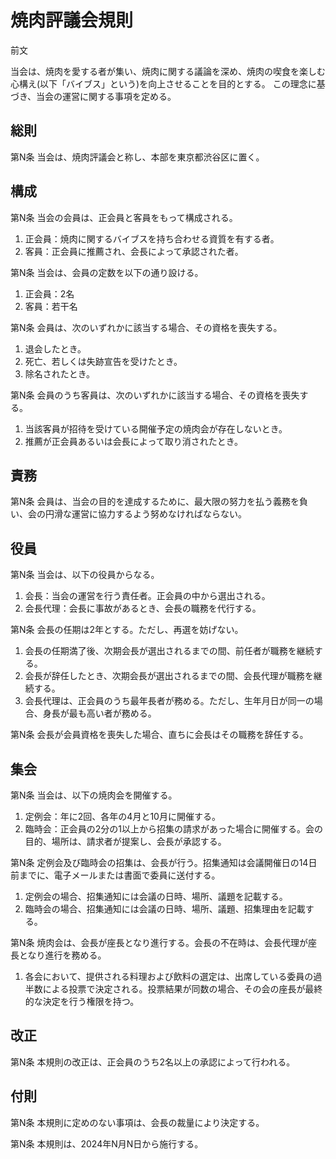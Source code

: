 # 焼肉評議会規則

前文

当会は、焼肉を愛する者が集い、焼肉に関する議論を深め、焼肉の喫食を楽しむ心構え(以下「バイブス」という)を向上させることを目的とする。
この理念に基づき、当会の運営に関する事項を定める。

## 総則

第N条 当会は、焼肉評議会と称し、本部を東京都渋谷区に置く。

## 構成

第N条 当会の会員は、正会員と客員をもって構成される。

1. 正会員：焼肉に関するバイブスを持ち合わせる資質を有する者。
2. 客員：正会員に推薦され、会長によって承認された者。

第N条 当会は、会員の定数を以下の通り設ける。

1. 正会員：2名
2. 客員：若干名

第N条 会員は、次のいずれかに該当する場合、その資格を喪失する。

1. 退会したとき。
2. 死亡、若しくは失跡宣告を受けたとき。
3. 除名されたとき。

第N条 会員のうち客員は、次のいずれかに該当する場合、その資格を喪失する。

1. 当該客員が招待を受けている開催予定の焼肉会が存在しないとき。
2. 推薦が正会員あるいは会長によって取り消されたとき。

## 責務

第N条 会員は、当会の目的を達成するために、最大限の努力を払う義務を負い、会の円滑な運営に協力するよう努めなければならない。

## 役員

第N条 当会は、以下の役員からなる。

1. 会長：当会の運営を行う責任者。正会員の中から選出される。
2. 会長代理：会長に事故があるとき、会長の職務を代行する。

第N条 会長の任期は2年とする。ただし、再選を妨げない。

1. 会長の任期満了後、次期会長が選出されるまでの間、前任者が職務を継続する。
2. 会長が辞任したとき、次期会長が選出されるまでの間、会長代理が職務を継続する。
3. 会長代理は、正会員のうち最年長者が務める。ただし、生年月日が同一の場合、身長が最も高い者が務める。

第N条 会長が会員資格を喪失した場合、直ちに会長はその職務を辞任する。

## 集会

第N条 当会は、以下の焼肉会を開催する。

1. 定例会：年に2回、各年の4月と10月に開催する。
2. 臨時会：正会員の2分の1以上から招集の請求があった場合に開催する。会の目的、場所は、請求者が提案し、会長が承認する。

第N条 定例会及び臨時会の招集は、会長が行う。招集通知は会議開催日の14日前までに、電子メールまたは書面で委員に送付する。

1. 定例会の場合、招集通知には会議の日時、場所、議題を記載する。
2. 臨時会の場合、招集通知には会議の日時、場所、議題、招集理由を記載する。

第N条 焼肉会は、会長が座長となり進行する。会長の不在時は、会長代理が座長となり進行を務める。

1. 各会において、提供される料理および飲料の選定は、出席している委員の過半数による投票で決定される。投票結果が同数の場合、その会の座長が最終的な決定を行う権限を持つ。

## 改正

第N条 本規則の改正は、正会員のうち2名以上の承認によって行われる。

## 付則

第N条 本規則に定めのない事項は、会長の裁量により決定する。

第N条 本規則は、2024年N月N日から施行する。
